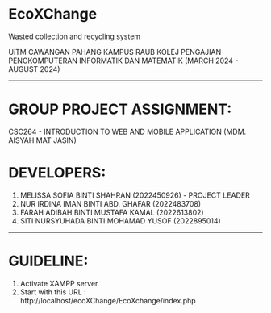 # EcoXChange
Wasted collection and recycling system 


UiTM CAWANGAN PAHANG KAMPUS RAUB
KOLEJ PENGAJIAN PENGKOMPUTERAN INFORMATIK DAN MATEMATIK
(MARCH 2024 - AUGUST 2024)

---

# GROUP PROJECT ASSIGNMENT:

CSC264 - INTRODUCTION TO WEB AND MOBILE APPLICATION (MDM. AISYAH MAT JASIN)

# DEVELOPERS:

1. MELISSA SOFIA BINTI SHAHRAN (2022450926) - PROJECT LEADER
2. NUR IRDINA IMAN BINTI ABD. GHAFAR (2022483708) 
3. FARAH ADIBAH BINTI MUSTAFA KAMAL (2022613802)  
4. SITI NURSYUHADA BINTI MOHAMAD YUSOF (2022895014) 

---
# GUIDELINE:
1. Activate XAMPP server
2. Start with this URL : http://localhost/ecoXChange/EcoXchange/index.php


